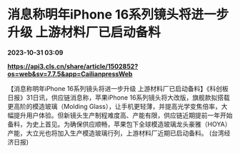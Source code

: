 # 消息称明年iPhone 16系列镜头将进一步升级 上游材料厂已启动备料

**2023-10-31 03:09**

**https://api3.cls.cn/share/article/1502852?os=web&sv=7.7.5&app=CailianpressWeb**

【消息称明年iPhone 16系列镜头将进一步升级 上游材料厂已启动备料】《科创板日报》31日讯，供应链消息称，苹果iPhone 16系列镜头将大改版，旗舰款拟搭载更高阶的模造玻璃（Molding Glass），让手机更轻薄，并提高光学变焦倍率，大幅提升用户体验。但新镜头生产制程难度高、产能有限，供应链近期提前一年开始备料，为史上首见。为确保供应顺畅，苹果包下全球模造玻璃龙头豪雅（HOYA）产能，大立光也将加入生产模造玻璃行列，上游材料厂近期已启动备料。 (台湾经济日报)